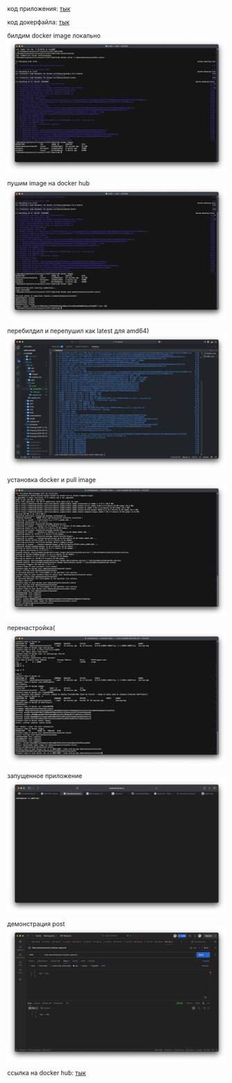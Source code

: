 код приложения: [тык](code/main.go)

код докерфайла: [тык](code/dockerfile)

билдим docker image локально
![](images/imagereadme.png)

пушим image на docker hub 
![](images/imagereadme-1.png)

перебилдил и перепушил как latest для amd64)
![](images/imagereadme-2.png)

установка docker и pull image
![](images/imagereadme-3.png)

перенастройка(
![](images/imagereadme-5.png)


запущенное приложение
![](images/imagereadme-4.png)

демонстрация post 
![](images/imagereadme-6.png)

ссылка на docker hub: [тык](https://hub.docker.com/repository/docker/websalad/postavtezachet/general)
